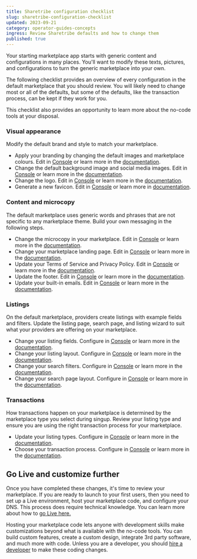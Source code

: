 ```yaml
---
title: Sharetribe configuration checklist
slug: sharetribe-configuration-checklist
updated: 2023-09-21
category: operator-guides-concepts
ingress: Review Sharetribe defaults and how to change them
published: true
---
```


Your starting marketplace app starts with generic content and
configurations in many places. You'll want to modify these texts,
pictures, and configurations to turn the generic marketplace into your
own.

The following checklist provides an overview of every configuration in
the default marketplace that you should review. You will likely need to
change most or all of the defaults, but some of the defaults, like the
transaction process, can be kept if they work for you.

This checklist also provides an opportunity to learn more about the
no-code tools at your disposal.

### Visual appearance

Modify the default brand and style to match your marketplace.

- Apply your branding by changing the default images and marketplace
  colours. Edit in [Console](https://flex-console.sharetribe.com/) or
  learn more in the
  [documentation](https://www.sharetribe.com/docs/operator-guides/how-to-add-good-looking-logos-and-images/).
- Change the default background image and social media images. Edit in
  [Console](https://flex-console.sharetribe.com/) or learn more in the
  [documentation](https://www.sharetribe.com/docs/operator-guides/how-to-add-good-looking-logos-and-images/).
- Change the logo. Edit in
  [Console](https://flex-console.sharetribe.com/) or learn more in the
  [documentation](https://www.sharetribe.com/docs/operator-guides/how-to-add-good-looking-logos-and-images/).
- Generate a new favicon. Edit in
  [Console](https://flex-console.sharetribe.com/) or learn more in
  [documentation](https://www.sharetribe.com/docs/operator-guides/how-to-add-good-looking-logos-and-images/).

### Content and microcopy

The default marketplace uses generic words and phrases that are not
specific to any marketplace theme. Build your own messaging in the
following steps.

- Change the microcopy in your marketplace. Edit in
  [Console](https://flex-console.sharetribe.com/) or learn more in the
  [documentation](https://www.sharetribe.com/docs/operator-guides/how-to-use-microcopy-editor/).
- Change your marketplace landing page. Edit in
  [Console](https://flex-console.sharetribe.com/) or learn more in the
  [documentation](https://www.sharetribe.com/docs/operator-guides/how-to-edit-content-pages-in-console/).
- Update your Terms of Service and Privacy Policy. Edit in
  [Console](https://flex-console.sharetribe.com/) or learn more in the
  [documentation](https://www.sharetribe.com/docs/operator-guides/free-templates/).
- Update the footer. Edit in
  [Console](https://flex-console.sharetribe.com/) or learn more in the
  [documentation](https://www.sharetribe.com/docs/operator-guides/how-footer-works/).
- Update your built-in emails. Edit in
  [Console](https://flex-console.sharetribe.com/) or learn more in the
  [documentation](https://www.sharetribe.com/docs/concepts/email-notifications/#built-in-email-notifications).

### Listings

On the default marketplace, providers create listings with example
fields and filters. Update the listing page, search page, and listing
wizard to suit what your providers are offering on your marketplace.

- Change your listing fields. Configure in
  [Console](https://flex-console.sharetribe.com/) or learn more in the
  [documentation](https://www.sharetribe.com/docs/operator-guides/listing-fields/).
- Change your listing layout. Configure in
  [Console](https://flex-console.sharetribe.com/) or learn more in the
  [documentation](https://www.sharetribe.com/docs/operator-guides/listing-page-image-layouts/).
- Change your search filters. Configure in
  [Console](https://flex-console.sharetribe.com/) or learn more in the
  [documentation](https://www.sharetribe.com/docs/operator-guides/how-search-works/).
- Change your search page layout. Configure in
  [Console](https://flex-console.sharetribe.com/) or learn more in the
  [documentation](https://www.sharetribe.com/docs/operator-guides/search-page-layout-options/).

### Transactions

How transactions happen on your marketplace is determined by the
marketplace type you select during singup. Review your listing type and
ensure you are using the right transaction process for your marketplace.

- Update your listing types. Configure in
  [Console](https://flex-console.sharetribe.com/) or learn more in the
  [documentation](https://www.sharetribe.com/docs/operator-guides/what-are-listing-types/).
- Choose your transaction process. Configure in
  [Console](https://flex-console.sharetribe.com/) or learn more in the
  [documentation](https://www.sharetribe.com/docs/operator-guides/understanding-transaction-settings/).

## Go Live and customize further

Once you have completed these changes, it's time to review your
marketplace. If you are ready to launch to your first users, then you
need to set up a Live environment, host your marketplace code, and
configure your DNS. This process does require technical knowledge. You
can learn more about how to
[go Live here.](https://www.sharetribe.com/docs/operator-guides/how-to-build-launch-operate-with-sharetribe-flex/#how-to-go-live)

Hosting your marketplace code lets anyone with development skills make
customizations beyond what is available with the no-code tools. You can
build custom features, create a custom design, integrate 3rd party
software, and much more with code. Unless you are a developer, you
should
[hire a developer](https://www.sharetribe.com/docs/operator-guides/how-to-hire-developer/)
to make these coding changes.
